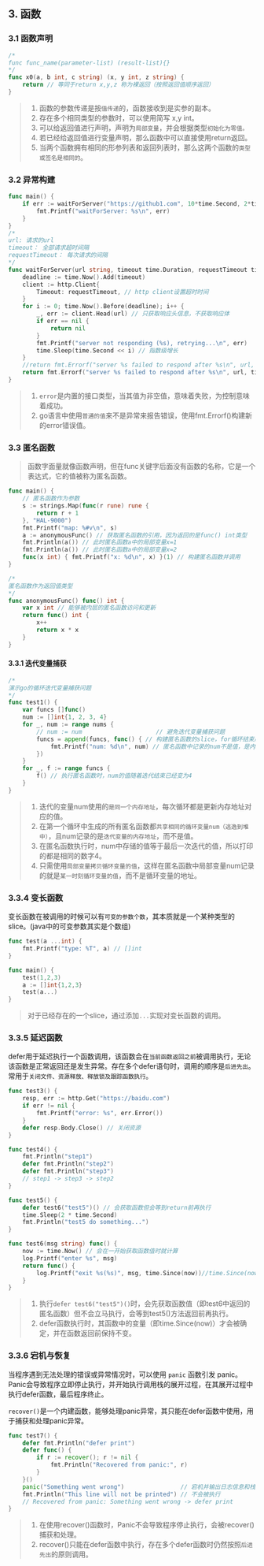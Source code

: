 ## 3. 函数

### 3.1 函数声明

```go
/*
func func_name(parameter-list) (result-list){}
*/
func x0(a, b int, c string) (x, y int, z string) {
	return // 等同于return x,y,z 称为裸返回（按照返回值顺序返回）
}
```

> 1. 函数的参数传递是按`值传递`的，函数接收到是实参的副本。
> 1. 存在多个相同类型的参数时，可以使用简写 x,y int。
> 2. 可以给返回值进行声明，声明为`局部变量`，并会根据类型`初始化为零值。`
> 3. 若已经给返回值进行变量声明，那么函数中可以直接使用return返回。
> 3. 当两个函数拥有相同的形参列表和返回列表时，那么这两个函数的`类型或签名是相同的`。

### 3.2 异常构建

```go
func main() {
	if err := waitForServer("https://github1.com", 10*time.Second, 2*time.Second); err != nil {
		fmt.Printf("waitForServer: %s\n", err)
	}
}
/*
url: 请求的url
timeout： 全部请求超时间隔
requestTimeout： 每次请求的间隔
*/
func waitForServer(url string, timeout time.Duration, requestTimeout time.Duration) error {
	deadline := time.Now().Add(timeout)
	client := http.Client{
		Timeout: requestTimeout, // http client设置超时时间
	}
	for i := 0; time.Now().Before(deadline); i++ {
		_, err := client.Head(url) // 只获取响应头信息，不获取响应体
		if err == nil {
			return nil
		}
		fmt.Printf("server not responding (%s), retrying...\n", err)
		time.Sleep(time.Second << i) // 指数级增长
	}
	//return fmt.Errorf("server %s failed to respond after %s\n", url, timeout) // 创建格式化错误信息
	return fmt.Errorf("server %s failed to respond after %s\n", url, timeout) // 创建格式化错误信息
}
```

> 1. `error`是内置的接口类型，当其值为非空值，意味着失败，为控制意味着成功。
> 2. go语言中使用`普通的值`来不是异常来报告错误，使用fmt.Errorf()构建新的error错误值。

### 3.3 匿名函数

> 函数字面量就像函数声明，但在func关键字后面没有函数的名称，它是一个表达式，它的值被称为匿名函数。

```go
func main() {
    // 匿名函数作为参数
    s := strings.Map(func(r rune) rune {
	    return r + 1
    }, "HAL-9000")
    fmt.Printf("map: %#v\n", s)
    a := anonymousFunc() // 获取匿名函数的引用，因为返回的是func() int类型
    fmt.Println(a()) // 此时匿名函数a中的局部变量x=1
    fmt.Println(a()) // 此时匿名函数a中的局部变量x=2
    func(x int) { fmt.Printf("x: %d\n", x) }(1) // 构建匿名函数并调用
}

/*
匿名函数作为返回值类型
*/
func anonymousFunc() func() int {
	var x int // 能够被内层的匿名函数访问和更新
	return func() int {
		x++
		return x * x
	}
}
```

#### 3.3.1 迭代变量捕获

```go
/*
演示go的循环迭代变量捕获问题
*/
func test1() {
	var funcs []func()
	num := []int{1, 2, 3, 4}
	for _, num := range nums {
		// num := num                     // 避免迭代变量捕获问题
		funcs = append(funcs, func() { // 构建匿名函数的slice，for循环结束后num的值为4，num共用一个内存地址，每次都是更新值
			fmt.Printf("num: %d\n", num) // 匿名函数中记录的num不是值，是内存地址
		})
	}
	for _, f := range funcs {
		f() // 执行匿名函数时，num的值随着迭代结束已经变为4
	}
}
```

> 1. 迭代的变量num使用的`是同一个内存地址`，每次循环都是更新内存地址对应的值。
> 2. 在第一个循环中生成的所有匿名函数都`共享相同的循环变量num（逃逸到堆中）`，且num记录的是`迭代变量的内存地址`，而不是值。
> 3. 在匿名函数执行时，num中存储的值等于最后一次迭代的值，所以打印的都是相同的数字4。
> 4. 只需使用`局部变量拷贝循环变量的值`，这样在匿名函数中局部变量num记录的就是`某一时刻循环变量的值`，而不是循环变量的地址。

### 3.3.4 变长函数

变长函数在被调用的时候可以有`可变的参数个数`，其本质就是一个某种类型的slice。(java中的可变参数其实是个数组)

```go
func test(a ...int) {
    fmt.Printf("type: %T", a) // []int
}

func main() {
    test(1,2,3)
    a := []int{1,2,3}
    test(a...)
}
```

> 对于已经存在的一个slice，通过添加`...`实现对变长函数的调用。

### 3.3.5 延迟函数

defer用于延迟执行一个函数调用，该函数会在`当前函数返回之前`被调用执行，无论该函数是正常返回还是发生异常。存在多个defer语句时，调用的顺序是`后进先出`。常用于`关闭文件、资源释放、释放锁及跟踪函数执行`。

```go
func test3() {
	resp, err := http.Get("https://baidu.com")
	if err != nil {
		fmt.Printf("error: %s", err.Error())
	}
	defer resp.Body.Close() // 关闭资源
}

func test4() {
	fmt.Println("step1")
	defer fmt.Println("step2")
	defer fmt.Println("step3")
    // step1 -> step3 -> step2
}

func test5() {
	defer test6("test5")() // 会获取函数但会等到return前再执行
	time.Sleep(2 * time.Second)
	fmt.Println("test5 do something...")
}

func test6(msg string) func() {
	now := time.Now() // 会在一开始获取函数值时就计算
	log.Printf("enter %s", msg)
	return func() {
		log.Printf("exit %s(%s)", msg, time.Since(now))//time.Since(now)会在test5返回时才会计算
	}
}
```

> 1. 执行`defer test6("test5")()`时，会先获取函数值（即test6中返回的匿名函数）但不会立马执行，会等到test5()方法返回前再执行。
> 2. defer函数执行时，其函数中的变量（即time.Since(now)）才会被确定，并在函数返回前保持不变。

### 3.3.6 宕机与恢复

当程序遇到无法处理的错误或异常情况时，可以使用 `panic` 函数引发 panic。Panic会导致程序立即停止执行，并开始执行调用栈的展开过程，在其展开过程中执行defer函数，最后程序终止。

`recover()`是一个内建函数，能够处理panic异常，其只能在defer函数中使用，用于捕获和处理panic异常。

```go
func test7() {
    defer fmt.Println("defer print")
	defer func() {
		if r := recover(); r != nil {
			fmt.Println("Recovered from panic:", r)
		}
	}()
	panic("Something went wrong")                // 宕机并输出日志信息和栈转储信息到stdout
	fmt.Println("This line will not be printed") // 不会被执行
    // Recovered from panic: Something went wrong -> defer print 
}
```

> 1. 在使用recover()函数时，Panic不会导致程序停止执行，会被recover()捕获和处理。
> 2. recover()只能在defer函数中执行，存在多个defer函数时仍然按照`后进先出`的原则调用。
